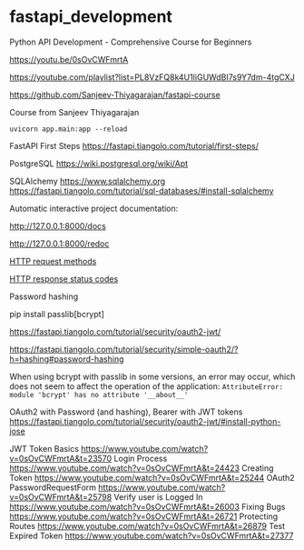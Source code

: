 # fastapi_development

Python API Development - Comprehensive Course for Beginners 

https://youtu.be/0sOvCWFmrtA

https://youtube.com/playlist?list=PL8VzFQ8k4U1IiGUWdBI7s9Y7dm-4tgCXJ

https://github.com/Sanjeev-Thiyagarajan/fastapi-course

Course from Sanjeev Thiyagarajan

```
uvicorn app.main:app --reload
```

FastAPI First Steps https://fastapi.tiangolo.com/tutorial/first-steps/

PostgreSQL https://wiki.postgresql.org/wiki/Apt

SQLAlchemy https://www.sqlalchemy.org 
https://fastapi.tiangolo.com/tutorial/sql-databases/#install-sqlalchemy

Automatic interactive project documentation: 

http://127.0.0.1:8000/docs

http://127.0.0.1:8000/redoc

[HTTP request methods](https://developer.mozilla.org/en-US/docs/Web/HTTP/Methods)

[HTTP response status codes](https://developer.mozilla.org/en-US/docs/Web/HTTP/Status)

Password hashing

pip install passlib[bcrypt]

https://fastapi.tiangolo.com/tutorial/security/oauth2-jwt/

https://fastapi.tiangolo.com/tutorial/security/simple-oauth2/?h=hashing#password-hashing

When using bcrypt with passlib in some versions, an error may occur, which does not seem to affect the operation of the application:
`AttributeError: module 'bcrypt' has no attribute '__about__'`

OAuth2 with Password (and hashing), Bearer with JWT tokens
https://fastapi.tiangolo.com/tutorial/security/oauth2-jwt/#install-python-jose

JWT Token Basics https://www.youtube.com/watch?v=0sOvCWFmrtA&t=23570
Login Process https://www.youtube.com/watch?v=0sOvCWFmrtA&t=24423
Creating Token https://www.youtube.com/watch?v=0sOvCWFmrtA&t=25244
OAuth2 PasswordRequestForm https://www.youtube.com/watch?v=0sOvCWFmrtA&t=25798
Verify user is Logged In https://www.youtube.com/watch?v=0sOvCWFmrtA&t=26003
Fixing Bugs https://www.youtube.com/watch?v=0sOvCWFmrtA&t=26721
Protecting Routes https://www.youtube.com/watch?v=0sOvCWFmrtA&t=26879
Test Expired Token https://www.youtube.com/watch?v=0sOvCWFmrtA&t=27377